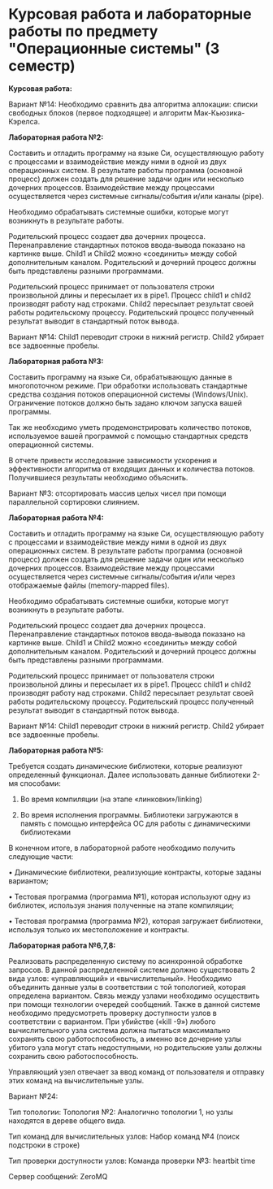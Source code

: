 # Курсовая работа и лабораторные работы по предмету "Операционные системы" (3 семестр)

**Курсовая работа:**

Вариант №14: Необходимо сравнить два алгоритма аллокации: списки свободных блоков (первое подходящее) и алгоритм Мак-Кьюзика-Кэрелса.

**Лабораторная работа №2:**

Составить и отладить программу на языке Си, осуществляющую работу с процессами и взаимодействие между ними в одной из двух операционных систем. В результате работы программа (основной процесс) должен создать для решение задачи один или несколько дочерних процессов. Взаимодействие между процессами осуществляется через системные сигналы/события и/или каналы (pipe). 

Необходимо обрабатывать системные ошибки, которые могут возникнуть в результате работы. 

Родительский процесс создает два дочерних процесса. Перенаправление стандартных потоков ввода-вывода показано на картинке выше. Child1 и Child2 можно «соединить» между собой дополнительным каналом. Родительский и дочерний процесс должны быть представлены разными программами. 

Родительский процесс принимает от пользователя строки произвольной длины и пересылает их в pipe1. Процесс child1 и child2 производят работу над строками. Child2 пересылает результат своей работы родительскому процессу. Родительский процесс полученный результат выводит в стандартный поток вывода. 

Вариант №14: Child1 переводит строки в нижний регистр. Child2 убирает все задвоенные пробелы. 

**Лабораторная работа №3:**

Составить программу на языке Си, обрабатывающую данные в многопоточном режиме. При обработки использовать стандартные средства создания потоков операционной системы (Windows/Unix). Ограничение потоков должно быть задано ключом запуска вашей программы.

Так же необходимо уметь продемонстрировать количество потоков, используемое вашей программой с помощью стандартных средств операционной системы.

В отчете привести исследование зависимости ускорения и эффективности алгоритма от входящих данных и количества потоков. Получившиеся результаты необходимо объяснить.

Вариант №3: отсортировать массив целых чисел при помощи параллельной сортировки слиянием.

**Лабораторная работа №4:**

Составить и отладить программу на языке Си, осуществляющую работу с процессами и взаимодействие между ними в одной из двух операционных систем. В результате работы программа (основной процесс) должен создать для решение задачи один или несколько дочерних процессов. Взаимодействие между процессами осуществляется через системные сигналы/события и/или через отображаемые файлы (memory-mapped files).

Необходимо обрабатывать системные ошибки, которые могут возникнуть в результате работы.

Родительский процесс создает два дочерних процесса. Перенаправление стандартных потоков ввода-вывода показано на картинке выше. Child1 и Child2 можно «соединить» между собой дополнительным каналом. Родительский и дочерний процесс должны быть представлены разными программами. 

Родительский процесс принимает от пользователя строки произвольной длины и пересылает их в pipe1. Процесс child1 и child2 производят работу над строками. Child2 пересылает результат своей работы родительскому процессу. Родительский процесс полученный результат выводит в стандартный поток вывода. 

Вариант №14: Child1 переводит строки в нижний регистр. Child2 убирает все задвоенные пробелы. 

**Лабораторная работа №5:**

Требуется создать динамические библиотеки, которые реализуют определенный функционал. Далее использовать данные библиотеки 2-мя способами:

1.	Во время компиляции (на этапе «линковки»/linking)

2.	Во время исполнения программы. Библиотеки загружаются в память с помощью интерфейса ОС для работы с динамическими библиотеками

В конечном итоге, в лабораторной работе необходимо получить следующие части:

•	Динамические библиотеки, реализующие контракты, которые заданы вариантом;

•	Тестовая программа (программа №1), которая используют одну из библиотек, используя знания полученные на этапе компиляции;

•	Тестовая программа (программа №2), которая загружает библиотеки, используя только их местоположение и контракты.

**Лабораторная работа №6,7,8:**

Реализовать распределенную систему по асинхронной обработке запросов. В данной распределенной системе должно существовать 2 вида узлов: «управляющий» и «вычислительный». Необходимо объединить данные узлы в соответствии с той топологией, которая определена вариантом. Связь между узлами необходимо осуществить при помощи технологии очередей сообщений. Также в данной системе необходимо предусмотреть проверку доступности узлов в соответствии с вариантом. При убийстве («kill -9») любого вычислительного узла система должна пытаться максимально сохранять свою работоспособность, а именно все дочерние узлы убитого узла могут стать недоступными, но родительские узлы должны сохранить свою работоспособность. 

Управляющий узел отвечает за ввод команд от пользователя и отправку этих команд на вычислительные узлы.

Вариант №24: 

Тип топологии: Топология №2: Аналогично топологии 1, но узлы находятся в дереве общего вида. 

Тип команд для вычислительных узлов: Набор команд №4 (поиск подстроки в строке)

Тип проверки доступности узлов: Команда проверки №3: heartbit time 

Сервер сообщений: ZeroMQ 
